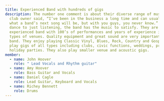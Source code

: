 ```yaml
---
title: Experienced Band with hundreds of gigs
description: The number one comment is about their diverse range of music. One
  club owner said, “I’ve been in the business a long time and can usually tell
  what a band’s next song will be, but with you guys, you never know.” From
  dance to just listening, the band has the music to satisfy. They are an
  experienced band with 100’s of performances and years of experience in all
  types of venues. Quality equipment and great sound are very important to the
  band. They enjoy playing Classic Vinyl, Blues, Rock, Country and Gospel. They
  play gigs of all types including clubs, civic functions, weddings, private and
  holiday parties. They also play smaller venue and acoustic gigs.
member:
  - name: John Hoover
    role: " Lead Vocals and Rhythm guitar"
  - name: Amy Hoover
    role: Bass Guitar and Vocals
  - name: Daniel Cagle
    role: Lead Guitar, Keyboard and Vocals
  - name: Richey Bennett
    role: Drums
---
```

